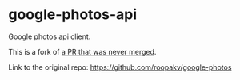 # google-photos-api

Google photos api client.

This is a fork of [a PR that was never merged](https://github.com/roopakv/google-photos/pull/27).

Link to the original repo:
https://github.com/roopakv/google-photos
